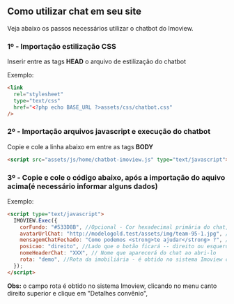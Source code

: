 ## Como utilizar chat em seu site

Veja abaixo os passos necessários utilizar o chatbot do Imoview.

### 1º - Importação estilização CSS

Inserir entre as tags **HEAD** o arquivo de estilização do chatbot

Exemplo:

```html {.line-numbers}
<link
  rel="stylesheet"
  type="text/css"
  href="<?php echo BASE_URL ?>assets/css/chatbot.css"
/>
```

### 2º - Importação arquivos javascript e execução do chatbot

Copie e cole a linha abaixo em entre as tags **BODY**</br>

```html {.line-numbers}
<script src="assets/js/home/chatbot-imoview.js" type="text/javascript"></script>
```

### 3º - Copie e cole o código abaixo, após a importação do aquivo acima(é necessário informar alguns dados)</br>

Exemplo:

```html {.line-numbers}
<script type="text/javascript">
  IMOVIEW.Exec({
    corFundo: "#533D8B", //Opcional - Cor hexadecimal primária do chat, recomendamos a cor primário do site.
    avatarUrlChat: "http://modelogold.test/assets/img/team-95-1.jpg", //Cole a URL completa do avatar que aparecerá no chat ao abri-lo"
    mensagemChatFechado: "Como podemos <strong>te ajudar</strong> ?", //Texto que irá aparecer para o cliente clicar no chat
    posicao: "direito", //Lado que o botão ficará -- direito ou esquerda
    nomeHeaderChat: "XXX", // Nome que aparecerá do chat ao abri-lo
    rota: "demo", //Rota da imobiliária - é obtido no sistema Imoview clicando no menu canto direito superior e clique em "Detalhes convênio"
  });
</script>
```

**Obs:** o campo rota é obtido no sistema Imoview, clicando no menu canto direito superior e clique em "Detalhes convênio",

